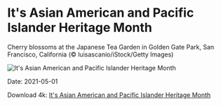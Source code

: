 # It's Asian American and Pacific Islander Heritage Month

Cherry blossoms at the Japanese Tea Garden in Golden Gate Park, San Francisco, California (© luisascanio/iStock/Getty Images)

![It's Asian American and Pacific Islander Heritage Month](https://bing.com/th?id=OHR.GGTeaGarden_EN-US1647173456_UHD.jpg&rf=LaDigue_UHD.jpg&pid=hp&w=1024&h=576)

Date: 2021-05-01

Download 4k: [It's Asian American and Pacific Islander Heritage Month](https://bing.com/th?id=OHR.GGTeaGarden_EN-US1647173456_UHD.jpg&rf=LaDigue_UHD.jpg&pid=hp&w=3840&h=2160)

